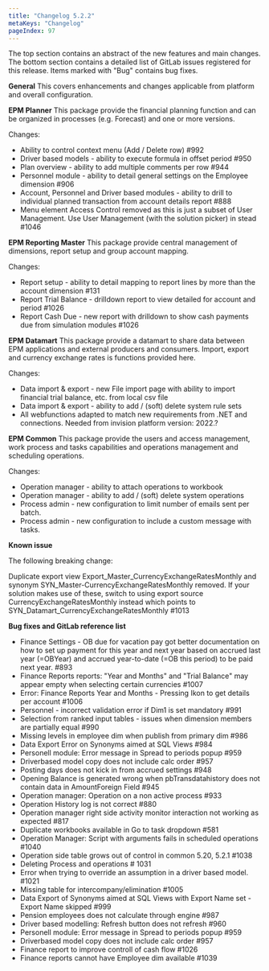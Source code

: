 ```yaml
---
title: "Changelog 5.2.2"
metaKeys: "Changelog"
pageIndex: 97
---
```


The top section contains an abstract of the new features and main changes. The bottom section contains a detailed list of GitLab issues registered for this release. Items marked with "Bug" contains bug fixes.

**General**
This covers enhancements and changes applicable from platform and overall configuration.


**EPM Planner**
This package provide the financial planning function and can be organized in processes (e.g. Forecast) and one or more versions.

Changes:

- Ability to control context menu (Add / Delete row) #992
- Driver based models - ability to execute formula in offset period #950
- Plan overview - ability to add multiple comments per row #944
- Personnel module - ability to detail general settings on the Employee dimension #906
- Account, Personnel and Driver based modules - ability to drill to individual planned transaction from account details report #888
- Menu element Access Control removed as this is just a subset of User Management. Use User Management (with the solution picker) in stead #1046

**EPM Reporting Master**
This package provide central management of dimensions, report setup and group account mapping.

Changes:

- Report setup - ability to detail mapping to report lines by more than the account dimension #131
- Report Trial Balance - drilldown report to view detailed for account and period #1026
- Report Cash Due - new report with drilldown to show cash payments due from simulation modules #1026


**EPM Datamart**
This package provide a datamart to share data between EPM applications and external producers and consumers. Import, export and currency exchange rates is functions provided here.

Changes:

- Data import & export - new File import page with ability to import financial trial balance, etc. from local csv file
- Data import & export - ability to add / (soft) delete system rule sets
- All webfunctions adapted to match new requirements from .NET and connections. Needed from invision platform version: 2022.?

**EPM Common**
This package provide the users and access management, work process and tasks capabilities and operations management and scheduling operations.

Changes:

- Operation manager - ability to attach operations to workbook
- Operation manager - ability to add / (soft) delete system operations
- Process admin - new configuration to limit number of emails sent per batch.
- Process admin - new configuration to include a custom message with tasks.

**Known issue**

The following breaking change:

Duplicate export view Export_Master_CurrencyExchangeRatesMonthly and synonym SYN_Master-CurrencyExchangeRatesMonthly removed. If your solution makes use of these, switch to using export source CurrencyExchangeRatesMonthly instead which points to SYN_Datamart_CurrencyExchangeRatesMonthly #1013

**Bug fixes and GitLab reference list**

- Finance Settings - OB due for vacation pay got better documentation on how to set up payment for this year and next year based on accrued last year (=OBYear) and accrued year-to-date (=OB this period) to be paid next year. #893
- Finance Reports reports: "Year and Months" and "Trial Balance" may appear empty when selecting certain currencies #1007
- Error: Finance Reports Year and Months - Pressing Ikon to get details per account #1006
- Personnel - incorrect validation error if Dim1 is set mandatory #991
- Selection from ranked input tables - issues when dimension members are partially equal #990
- Missing levels in employee dim when publish from primary dim #986
- Data Export Error on Synonyms aimed at SQL Views #984
- Personell module: Error message in Spread to periods popup #959
- Driverbased model copy does not include calc order #957
- Posting days does not kick in from accrued settings #948
- Opening Balance is generated wrong when pbTransdatahistory does not contain data in AmountForeign Field #945
- Operation manager: Operation on a non active process #933
- Operation History log is not correct #880
- Operation manager right side activity monitor interaction not working as expected #817
- Duplicate workbooks available in Go to task dropdown #581
- Operation Manager: Script with arguments fails in scheduled operations #1040
- Operation side table grows out of control in common 5.20, 5.2.1 #1038
- Deleting Process and operations # 1031
- Error when trying to override an assumption in a driver based model. #1021
- Missing table for intercompany/elimination #1005
- Data Export of Synonyms aimed at SQL Views with Export Name set - Export Name skipped #999
- Pension employees does not calculate through engine #987
- Driver based modelling: Refresh button does not refresh #960
- Personell module: Error message in Spread to periods popup #959
- Driverbased model copy does not include calc order #957
- Finance report to improve controll of cash flow #1026
- Finance reports cannot have Employee dim available #1039
